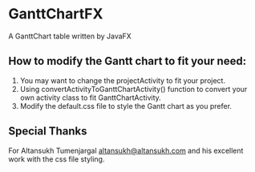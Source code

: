# GanttChartFX
A GanttChart table written by JavaFX

## How to modify the Gantt chart to fit your need:
1. You may want to change the projectActivity to fit your project.
2. Using convertActivityToGanttChartActivity() function to convert your own activity class to fit GanttChartActivity. 
3. Modify the default.css file to style the Gantt chart as you prefer.

##  Special Thanks
For Altansukh Tumenjargal <altansukh@altansukh.com> and his excellent work with the css file styling.